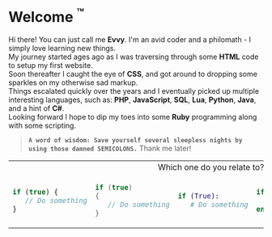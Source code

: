 # Welcome <sup>:tm:</sup>

Hi there! You can just call me **Evvy**. I'm an avid coder and a philomath - I simply love learning new things.\
My journey started ages ago as I was traversing through some **HTML** code to setup my first website.\
Soon thereafter I caught the eye of **CSS**, and got around to dropping some sparkles on my otherwise sad markup.\
Things escalated quickly over the years and I eventually picked up multiple interesting languages, such as: **PHP**, **JavaScript**, **SQL**, **Lua**, **Python**, **Java**, and a hint of **C#**.\
Looking forward I hope to dip my toes into some **Ruby** programming along with some scripting.

> **`A word of wisdom: Save yourself several sleepless nights by using those damned SEMICOLONS.`**
> Thank me later!

<table>
<tr>
<td colspan="5" style="text-align:center;">Which one do you relate to?</td>
</tr>
<tr>
<td>

```javascript
if (true) {
   // Do something
}
```

</td>
<td>
    
```cpp
if (true)
{
   // Do something
}
```
</td>
<td>
    
```python
if (True):
   # Do something
```
</td>
<td>
    
```lua
if (true) then
   -- Do something
end
```
</td>
<td>
    
```ruby
if (true)
   # Do something
end
```
</td>
</tr>
</table>
